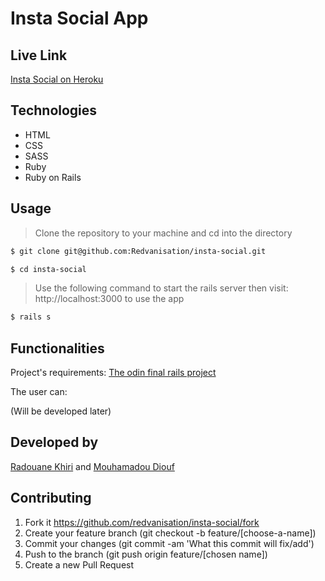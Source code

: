 # Insta Social App

## Live Link

[Insta Social on Heroku](https://theinsta-social.herokuapp.com/)

## Technologies

- HTML
- CSS
- SASS
- Ruby
- Ruby on Rails

## Usage

> Clone the repository to your machine and cd into the directory

```sh
$ git clone git@github.com:Redvanisation/insta-social.git
```

```sh
$ cd insta-social
```

> Use the following command to start the rails server then visit: http://localhost:3000 to use the app

```sh
$ rails s
```

## Functionalities

Project's requirements: [The odin final rails project](https://www.theodinproject.com/courses/ruby-on-rails/lessons/final-project)


The user can:

(Will be developed later)

## Developed by

[Radouane Khiri](https://github.com/Redvanisation") and [Mouhamadou Diouf](https://github.com/MouhaDiouf")

## Contributing

1. Fork it https://github.com/redvanisation/insta-social/fork
2. Create your feature branch (git checkout -b feature/[choose-a-name])
3. Commit your changes (git commit -am 'What this commit will fix/add')
4. Push to the branch (git push origin feature/[chosen name])
5. Create a new Pull Request
